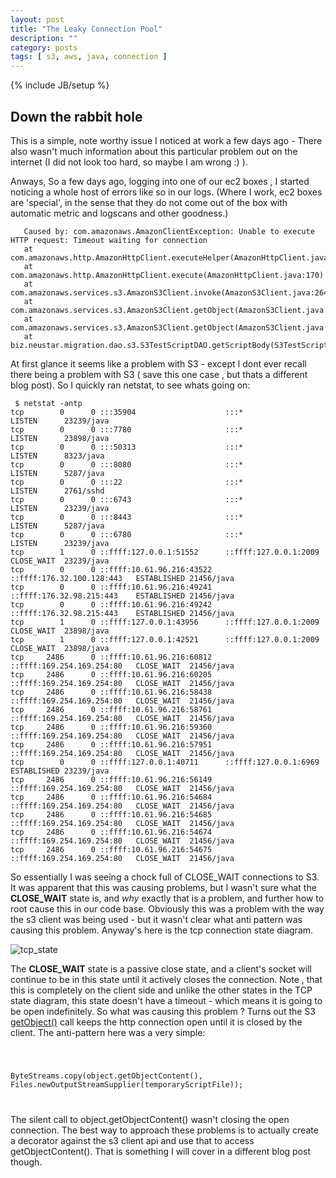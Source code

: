 ```yaml
---
layout: post
title: "The Leaky Connection Pool"
description: ""
category: posts
tags: [ s3, aws, java, connection ]
---
```

{% include JB/setup %}

Down the rabbit hole
-------------------- 
This is a simple, note worthy issue I noticed at work a few days ago - There also wasn't much information about this particular problem out on the internet (I did not look too hard, so maybe I am wrong :) ). 

Anways, So a few days ago, logging into one of our ec2 boxes , I started noticing a whole host of errors like so in our logs. (Where I work, ec2 boxes are 'special', in the sense that they do not come out of the box with automatic metric and logscans and other goodness.)


       Caused by: com.amazonaws.AmazonClientException: Unable to execute HTTP request: Timeout waiting for connection
       at com.amazonaws.http.AmazonHttpClient.executeHelper(AmazonHttpClient.java:299)
       at com.amazonaws.http.AmazonHttpClient.execute(AmazonHttpClient.java:170)
       at com.amazonaws.services.s3.AmazonS3Client.invoke(AmazonS3Client.java:2648)
       at com.amazonaws.services.s3.AmazonS3Client.getObject(AmazonS3Client.java:831)
       at com.amazonaws.services.s3.AmazonS3Client.getObject(AmazonS3Client.java:737)
       at biz.neustar.migration.dao.s3.S3TestScriptDAO.getScriptBody(S3TestScriptDAO.java:95)


At first glance it seems like a problem with S3 - except I dont ever recall there being a problem with S3 ( save this one case , but thats a different blog post). 
So I quickly ran netstat, to see whats going on: 

     $ netstat -antp
   	tcp        0      0 :::35904                    :::*                        LISTEN      23239/java
   	tcp        0      0 :::7780                     :::*                        LISTEN      23898/java          
   	tcp        0      0 :::50313                    :::*                        LISTEN      8323/java    
   	tcp        0      0 :::8080                     :::*                        LISTEN      5287/java         
   	tcp        0      0 :::22                       :::*                        LISTEN      2761/sshd
   	tcp        0      0 :::6743                     :::*                        LISTEN      23239/java        
   	tcp        0      0 :::8443                     :::*                        LISTEN      5287/java         
   	tcp        0      0 :::6780                     :::*                        LISTEN      23239/java        
   	tcp        1      0 ::ffff:127.0.0.1:51552      ::ffff:127.0.0.1:2009       CLOSE_WAIT  23239/java        
   	tcp        0      0 ::ffff:10.61.96.216:43522   ::ffff:176.32.100.128:443   ESTABLISHED 21456/java        
   	tcp        0      0 ::ffff:10.61.96.216:49241   ::ffff:176.32.98.215:443    ESTABLISHED 21456/java     
   	tcp        0      0 ::ffff:10.61.96.216:49242   ::ffff:176.32.98.215:443    ESTABLISHED 21456/java  
   	tcp        1      0 ::ffff:127.0.0.1:43956      ::ffff:127.0.0.1:2009       CLOSE_WAIT  23898/java      
   	tcp        1      0 ::ffff:127.0.0.1:42521      ::ffff:127.0.0.1:2009       CLOSE_WAIT  23898/java      
   	tcp     2486      0 ::ffff:10.61.96.216:60812   ::ffff:169.254.169.254:80   CLOSE_WAIT  21456/java      
   	tcp     2486      0 ::ffff:10.61.96.216:60205   ::ffff:169.254.169.254:80   CLOSE_WAIT  21456/java      
   	tcp     2486      0 ::ffff:10.61.96.216:58438   ::ffff:169.254.169.254:80   CLOSE_WAIT  21456/java      
   	tcp     2486      0 ::ffff:10.61.96.216:58761   ::ffff:169.254.169.254:80   CLOSE_WAIT  21456/java      
   	tcp     2486      0 ::ffff:10.61.96.216:59360   ::ffff:169.254.169.254:80   CLOSE_WAIT  21456/java      
   	tcp     2486      0 ::ffff:10.61.96.216:57951   ::ffff:169.254.169.254:80   CLOSE_WAIT  21456/java      
   	tcp        0      0 ::ffff:127.0.0.1:40711      ::ffff:127.0.0.1:6969       ESTABLISHED 23239/java      
   	tcp     2486      0 ::ffff:10.61.96.216:56149   ::ffff:169.254.169.254:80   CLOSE_WAIT  21456/java      
   	tcp     2486      0 ::ffff:10.61.96.216:54684   ::ffff:169.254.169.254:80   CLOSE_WAIT  21456/java      
   	tcp     2486      0 ::ffff:10.61.96.216:54685   ::ffff:169.254.169.254:80   CLOSE_WAIT  21456/java     
   	tcp     2486      0 ::ffff:10.61.96.216:54674   ::ffff:169.254.169.254:80   CLOSE_WAIT  21456/java     
   	tcp     2486      0 ::ffff:10.61.96.216:54675   ::ffff:169.254.169.254:80   CLOSE_WAIT  21456/java

So essentially I was seeing a chock full of CLOSE_WAIT connections to S3. It was apparent that this was causing problems, but I wasn't sure what the **CLOSE_WAIT**
state is, and _why_ exactly that is a problem, and further how to root cause this in our code base. Obviously this was a problem with the way the s3 client was being used - but it wasn't clear what anti pattern was causing this problem. Anyway's here is the tcp connection state diagram. 

![tcp_state](http://publib.boulder.ibm.com/infocenter/zos/v1r11/topic/com.ibm.zos.r11.halu101/dwgl0004.gif "Tcp State Diagram")

The **CLOSE_WAIT** state is a passive close state, and a client's socket will continue to be in this state until it actively closes the connection. Note , that this is completely on the client side and unlike the other states in the TCP state diagram, this state doesn't have a timeout - which means it is going to be open indefinitely. 
So what was causing this problem ? Turns out the S3 [getObject()](http://docs.aws.amazon.com/AWSJavaSDK/latest/javadoc/com/amazonaws/services/s3/AmazonS3Client.html#getObject) call keeps the http connection open until it is closed by the client. The anti-pattern here was a very simple: 


<code>
   
   ByteStreams.copy(object.getObjectContent(), Files.newOutputStreamSupplier(temporaryScriptFile));
   
</code>


The silent call to object.getObjectContent() wasn't closing the open connection. The best way to approach these problems is to actually create a decorator against the s3 client api and use that to access getObjectContent(). That is something I will cover in a different blog post though. 
